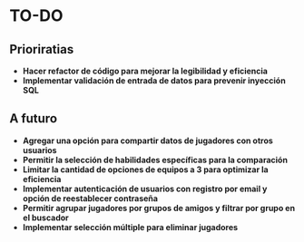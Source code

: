 # TO-DO

## Prioriratias
- **Hacer refactor de código para mejorar la legibilidad y eficiencia**
- **Implementar validación de entrada de datos para prevenir inyección SQL**

## A futuro
- **Agregar una opción para compartir datos de jugadores con otros usuarios**
- **Permitir la selección de habilidades específicas para la comparación**
- **Limitar la cantidad de opciones de equipos a 3 para optimizar la eficiencia**
- **Implementar autenticación de usuarios con registro por email y opción de reestablecer contraseña**
- **Permitir agrupar jugadores por grupos de amigos y filtrar por grupo en el buscador**
- **Implementar selección múltiple para eliminar jugadores**
